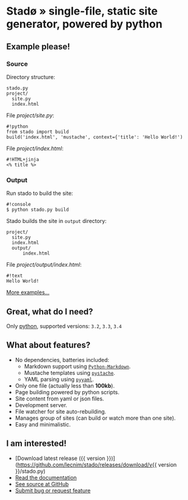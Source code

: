 Stadø » single-file, static site generator, powered by python
=============================================================


Example please!
---------------

### Source ###

Directory structure:

    stado.py
    project/
      site.py
      index.html

File *project/site.py*:

    #!python
    from stado import build
    build('index.html', 'mustache', context={'title': 'Hello World!')

File *project/index.html*:

    #!HTML+jinja
    <% title %>

### Output ###
Run stado to build the site:

    #!console
    $ python stado.py build

Stado builds the site in `output` directory:

    project/
      site.py
      index.html
      output/
          index.html

File *project/output/index.html*:

    #!text
    Hello World!

[More examples...](docs/examples)

Great, what do I need?
----------------------

Only [python](http://python.org), supported versions: `3.2`, `3.3`, `3.4`

What about features?
--------------------

- No dependencies, batteries included:
  - Markdown support using [`Python-Markdown`](https://github.com/waylan/Python-Markdown).
  - Mustache templates using [`pystache`](https://github.com/defunkt/pystache).
  - YAML parsing using [`pyyaml`](https://github.com/yaml/pyyaml).
- Only one file (actually less than **100kb**).
- Page building powered by python scripts.
- Site content from yaml or json files.
- Development server.
- File watcher for site auto-rebuilding.
- Manages group of sites (can build or watch more than one site).
- Easy and minimalistic.

I am interested!
----------------

- [Download latest release ({{ version }})](https://github.com/lecnim/stado/releases/download/v{{ version }}/stado.py)
- [Read the documentation](docs)
- [See source at GitHub](https://github.com/lecnim/stado)
- [Submit bug or request feature](https://github.com/lecnim/stado/issues)


